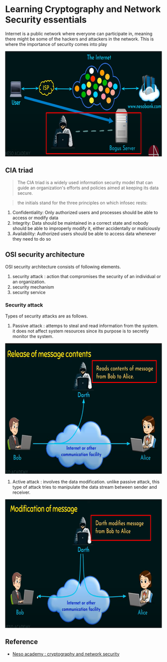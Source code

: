 # Learning Cryptography and Network Security essentials
Internet is a public network where everyone can participate in, meaning there might be some of the hackers and attackers in the network. This is where the importance of security comes into play

<img src="reference/hacker-bogus-server.png" width=749 height=337 alt="bogus server in network" />

## CIA triad
> The CIA triad is a widely used information security model that can guide an organization's efforts and policies aimed at keeping its data secure. 

>  the initials stand for the three principles on which infosec rests:

1. Confidentiality: Only authorized users and processes should be able to access or modify data
1. Integrity: Data should be maintained in a correct state and nobody should be able to improperly modify it, either accidentally or maliciously
1. Availability: Authorized users should be able to access data whenever they need to do so

## OSI security architecture
OSI security architecture consists of following elements. 

1. security attack : action that compromises the security of an individual or an organization. 
1. security mechanism
1. security service

### Security attack
Types of security attacks are as follows. 

1. Passive attack : attemps to steal and read information from the system. it does not affect system resources since its purpose is to secretly monitor the system.

<img src="reference/passive-attack-read-messages.png" width=704 height=418 alt="passive attack" />

1. Active attack : involves the data modification. unlike passive attack, this type of attack tries to manipulate the data stream between sender and receiver.

<img src="reference/active-attack-modify-messages.png" width=736 height=412 alt="active attack" />


## Reference 
- [Neso academy : cryptography and network security](https://www.youtube.com/watch?v=JoeiLuFNBc4&list=PLBlnK6fEyqRgJU3EsOYDTW7m6SUmW6kII&index=1)